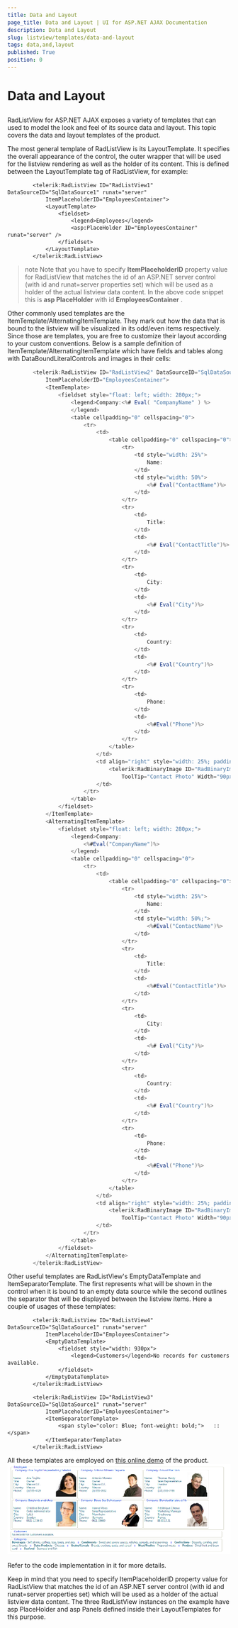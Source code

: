 ```yaml
---
title: Data and Layout
page_title: Data and Layout | UI for ASP.NET AJAX Documentation
description: Data and Layout
slug: listview/templates/data-and-layout
tags: data,and,layout
published: True
position: 0
---
```


# Data and Layout



## 

RadListView for ASP.NET AJAX exposes a variety of templates that can used to model the look and feel of its source data and layout. This topic covers the data and layout templates of the product.

The most general template of RadListView is its LayoutTemplate. It specifies the overall appearance of the control, the outer wrapper that will be used for the listview rendering as well as the holder of its content. This is defined between the LayoutTemplate tag of RadListView, for example:

````ASPNET
	    <telerik:RadListView ID="RadListView1" DataSourceID="SqlDataSource1" runat="server"
	        ItemPlaceholderID="EmployeesContainer">
	        <LayoutTemplate>
	            <fieldset>
	                <legend>Employees</legend>
	                <asp:PlaceHolder ID="EmployeesContainer" runat="server" />
	            </fieldset>
	        </LayoutTemplate>
	    </telerik:RadListView>
````



>note Note that you have to specify __ItemPlaceholderID__ property value for RadListView that matches the id of an ASP.NET server control (with id and runat=server properties set) which will be used as a holder of the actual listview data content. In the above code snippet this is __asp PlaceHolder__ with id __EmployeesContainer__ .
>


Other commonly used templates are the ItemTemplate/AlternatingItemTemplate. They mark out how the data that is bound to the listview will be visualized in its odd/even items respectively. Since those are templates, you are free to customize their layout according to your custom conventions. Below is a sample definition of ItemTemplate/AlternatingItemTemplate which have fields and tables along with DataBoundLiteralControls and images in their cells:

````C#
	    <telerik:RadListView ID="RadListView2" DataSourceID="SqlDataSource1" runat="server"
	        ItemPlaceholderID="EmployeesContainer">
	        <ItemTemplate>
	            <fieldset style="float: left; width: 280px;">
	                <legend>Company:<%# Eval( "CompanyName" ) %>
	                </legend>
	                <table cellpadding="0" cellspacing="0">
	                    <tr>
	                        <td>
	                            <table cellpadding="0" cellspacing="0">
	                                <tr>
	                                    <td style="width: 25%">
	                                        Name:
	                                    </td>
	                                    <td style="width: 50%">
	                                        <%# Eval("ContactName")%>
	                                    </td>
	                                </tr>
	                                <tr>
	                                    <td>
	                                        Title:
	                                    </td>
	                                    <td>
	                                        <%# Eval("ContactTitle")%>
	                                    </td>
	                                </tr>
	                                <tr>
	                                    <td>
	                                        City:
	                                    </td>
	                                    <td>
	                                        <%# Eval("City")%>
	                                    </td>
	                                </tr>
	                                <tr>
	                                    <td>
	                                        Country:
	                                    </td>
	                                    <td>
	                                        <%# Eval("Country")%>
	                                    </td>
	                                </tr>
	                                <tr>
	                                    <td>
	                                        Phone:
	                                    </td>
	                                    <td>
	                                        <%#Eval("Phone")%>
	                                    </td>
	                                </tr>
	                            </table>
	                        </td>
	                        <td align="right" style="width: 25%; padding-left: 10px;">
	                            <telerik:RadBinaryImage ID="RadBinaryImage1" runat="server" AlternateText="Contact Photo"
	                                ToolTip="Contact Photo" Width="90px" Height="110px" ResizeMode="Fit" DataValue='<%# Eval("Photo") %>' />
	                        </td>
	                    </tr>
	                </table>
	            </fieldset>
	        </ItemTemplate>
	        <AlternatingItemTemplate>
	            <fieldset style="float: left; width: 280px;">
	                <legend>Company:
	                    <%#Eval("CompanyName")%>
	                </legend>
	                <table cellpadding="0" cellspacing="0">
	                    <tr>
	                        <td>
	                            <table cellpadding="0" cellspacing="0">
	                                <tr>
	                                    <td style="width: 25%">
	                                        Name:
	                                    </td>
	                                    <td style="width: 50%;">
	                                        <%#Eval("ContactName")%>
	                                    </td>
	                                </tr>
	                                <tr>
	                                    <td>
	                                        Title:
	                                    </td>
	                                    <td>
	                                        <%#Eval("ContactTitle")%>
	                                    </td>
	                                </tr>
	                                <tr>
	                                    <td>
	                                        City:
	                                    </td>
	                                    <td>
	                                        <%# Eval("City")%>
	                                    </td>
	                                </tr>
	                                <tr>
	                                    <td>
	                                        Country:
	                                    </td>
	                                    <td>
	                                        <%# Eval("Country")%>
	                                    </td>
	                                </tr>
	                                <tr>
	                                    <td>
	                                        Phone:
	                                    </td>
	                                    <td>
	                                        <%#Eval("Phone")%>
	                                    </td>
	                                </tr>
	                            </table>
	                        </td>
	                        <td align="right" style="width: 25%; padding-left: 10px;">
	                            <telerik:RadBinaryImage ID="RadBinaryImage1" runat="server" AlternateText="Contact Photo"
	                                ToolTip="Contact Photo" Width="90px" Height="110px" ResizeMode="Fit" DataValue='<%# Eval("Photo") %>' />
	                        </td>
	                    </tr>
	                </table>
	            </fieldset>
	        </AlternatingItemTemplate>
	    </telerik:RadListView>
````



Other useful templates are RadListView's EmptyDataTemplate and ItemSeparatorTemplate. The first represents what will be shown in the control when it is bound to an empty data source while the second outlines the separator that will be displayed between the listview items. Here a couple of usages of these templates:

````ASPNET
	    <telerik:RadListView ID="RadListView4" DataSourceID="SqlDataSource1" runat="server"
	        ItemPlaceholderID="EmployeesContainer">
	        <EmptyDataTemplate>
	            <fieldset style="width: 930px">
	                <legend>Customers</legend>No records for customers available.
	            </fieldset>
	        </EmptyDataTemplate>
	    </telerik:RadListView>
````



````ASPNET
	    <telerik:RadListView ID="RadListView3" DataSourceID="SqlDataSource1" runat="server"
	        ItemPlaceholderID="EmployeesContainer">
	        <ItemSeparatorTemplate>
	            <span style="color: Blue; font-weight: bold;">   ::   </span>
	        </ItemSeparatorTemplate>
	    </telerik:RadListView>
````



All these templates are employed on [this online demo](http://demos.telerik.com/aspnet-ajax/listview/examples/templates/datalayouttemplates/defaultcs.aspx) of the product.![Layout template](images/listview_datalayouttemplates.PNG)

Refer to the code implementation in it for more details.

Keep in mind that you need to specify ItemPlaceholderID property value for RadListView that matches the id of an ASP.NET server control (with id and runat=server properties set) which will be used as a holder of the actual listview data content. The three RadListView instances on the example have asp PlaceHolder and asp Panels defined inside their LayoutTemplates for this purpose.
